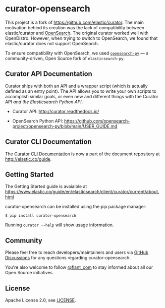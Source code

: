 # curator-opensearch

This project is a fork of https://github.com/elastic/curator. The main motivation behind its creation was the lack of compatibility between elastic/curator and [OpenSearch](https://aws.amazon.com/blogs/opensource/introducing-opensearch/). 
The original curator worked well with OpenDistro. However, when trying to switch to OpenSearch, we found that elastic/curator does not support OpenSearch.

To ensure compatibility with OpenSearch, we used [`opensearch-py`](https://opensearch-project.github.io/opensearch-py/) — a community-driven, Open Source fork of `elasticsearch-py`.


## Curator API Documentation

Curator ships with both an API and a wrapper script (which is actually defined
as an entry point). The API allows you to write your own scripts to accomplish
similar goals, or even new and different things with the Curator API _and
the Elasticsearch Python API_.

* Curator API: http://curator.readthedocs.io/

* OpenSearch Python API: https://github.com/opensearch-project/opensearch-py/blob/main/USER_GUIDE.md


## Curator CLI Documentation

The [Curator CLI Documentation](http://www.elastic.co/guide/en/elasticsearch/client/curator/current/index.html) is now a part of the document repository at http://elastic.co/guide. 


## Getting Started

The Getting Started guide is avaialble at https://www.elastic.co/guide/en/elasticsearch/client/curator/current/about.html

curator-opensearch can be installed using the pip package manager:
````
$ pip install curator-opensearch
````

Running ``curator --help`` will show usage information.

## Community

Please feel free to reach developers/maintainers and users via [GitHub Discussions](https://github.com/flant/curator-opensearch/discussions) for any questions regarding curator-opensearch.

You're also welcome to follow [@flant_com](https://twitter.com/flant_com) to stay informed about all our Open Source initiatives.

## License

Apache License 2.0, see [LICENSE](LICENSE).
